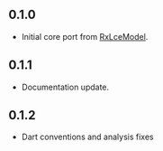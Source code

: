 ## 0.1.0

- Initial core port from [RxLceModel](https://github.com/motorro/RxLceModel).

## 0.1.1

- Documentation update.

## 0.1.2

- Dart conventions and analysis fixes
